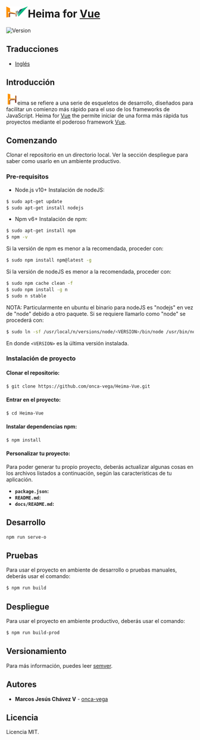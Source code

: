 ![Heima for Vue][Heima-Vue]Heima for [Vue]
============
![Version](https://img.shields.io/badge/version-v0.1.5-orange.svg)
## Traducciones
* [Inglés]

## Introducción
![Heima][Heima]eima se refiere a una serie de esqueletos de desarrollo, diseñados para facilitar un comienzo más rápido para el uso de los frameworks de JavaScript. Heima for [Vue] the permite iniciar de una forma más rápida tus proyectos mediante el poderoso framework [Vue].

## Comenzando
Clonar el repositorio en un directorio local.
Ver la sección despliegue para saber como usarlo en un ambiente productivo.

### Pre-requisitos
- Node.js v10+
Instalación de nodeJS:
```bash
$ sudo apt-get update
$ sudo apt-get install nodejs
```

- Npm v6+
Instalación de npm:
```bash
$ sudo apt-get install npm
$ npm -v
```

Si la versión de npm es menor a la recomendada, proceder con:
```bash
$ sudo npm install npm@latest -g
```

Si la versión de nodeJS es menor a la recomendada, proceder con:
```bash
$ sudo npm cache clean -f
$ sudo npm install -g n
$ sudo n stable
```

NOTA: Particularmente en ubuntu el binario para nodeJS es "nodejs" en vez de "node" debido a otro paquete. Si se requiere llamarlo como "node" se procederá con:
```bash
$ sudo ln -sf /usr/local/n/versions/node/<VERSION>/bin/node /usr/bin/nodejs
```
En donde ```<VERSION>``` es la última versión instalada.

### Instalación de proyecto
#### Clonar el repositorio:
```bash
$ git clone https://github.com/onca-vega/Heima-Vue.git
```

#### Entrar en el proyecto:
```bash
$ cd Heima-Vue
```

#### Instalar dependencias npm:
```bash
$ npm install
```

#### Personalizar tu proyecto:
Para poder generar tu propio proyecto, deberás actualizar algunas cosas en los archivos listados a continuación, según las características de tu aplicación.
* **```package.json```:**
* **```README.md```:**
* **```docs/README.md```:**

## Desarrollo
```bash
npm run serve-o
```

## Pruebas
Para usar el proyecto en ambiente de desarrollo o pruebas manuales, deberás usar el comando:
```bash
$ npm run build
```

## Despliegue
Para usar el proyecto en ambiente productivo, deberás usar el comando:
```bash
$ npm run build-prod
```

## Versionamiento
Para más información, puedes leer [semver].

## Autores
* **Marcos Jesús Chávez V** - [onca-vega]

## Licencia
Licencia MIT.

[Inglés]: https://github.com/onca-vega/Heima-Vue/blob/master/README.md
[semver]: https://semver.org/spec/v2.0.0.html
[Heima-Vue]: https://github.com/onca-vega/Heima-Vue/blob/master/app/image/icon/header30.png
[Heima]: https://github.com/onca-vega/Heima-Vue/blob/master/app/image/icon/favicon30.png
[Vue]: https://vuejs.org/
[onca-vega]: https://github.com/onca-vega
